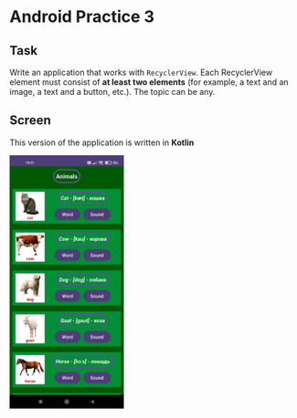 # Android Practice 3

## Task

Write an application that works with `RecyclerView`. Each RecyclerView element must consist of **at least two elements** (for example, a text and an image, a text and a button, etc.). The topic can be any.

## Screen

This version of the application is written in **Kotlin**

<img src="images/screen.png" width="200" height="444" alt="">
